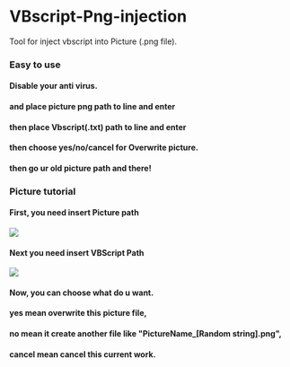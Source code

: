 # VBscript-Png-injection
Tool for inject vbscript into Picture (.png file).

### Easy to use
#### Disable your anti virus.
#### and place picture png path to line and enter
#### then place Vbscript(.txt) path to line and enter
#### then choose yes/no/cancel for Overwrite picture.
#### then go ur old picture path and there!

### Picture tutorial

#### First, you need insert Picture path
![](https://i.gyazo.com/8977680f7b4f7b59aa16bd066633ba65.png)
#### Next you need insert VBScript Path
![](https://i.gyazo.com/45e62ce45214002b33f5260dc9d54b65.png)
#### Now, you can choose what do u want.
#### yes mean overwrite this picture file,
#### no mean it create another file like "PictureName_[Random string].png",
#### cancel mean cancel this current work.
